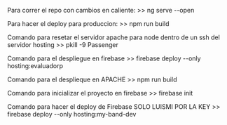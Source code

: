 Para correr el repo con cambios en caliente:
    >> ng serve --open

Para hacer el deploy para produccion:
    >> npm run build

Comando para resetar el servidor apache para node dentro de un ssh del servidor hosting
    >> pkill -9 Passenger

Comando para el despliegue en firebase
    >> firebase deploy --only hosting:evaluadorp

Comando para el desplieque en APACHE
    >> npm run build

Comando para inicializar el proyecto en firebase
    >> firebase init
    
Comando para hacer el deploy de Firebase SOLO LUISMI POR LA KEY
    >> firebase deploy --only hosting:my-band-dev


